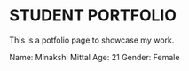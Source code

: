 # STUDENT PORTFOLIO

This is a potfolio page to showcase my work.

Name: Minakshi Mittal
Age: 21
Gender: Female
